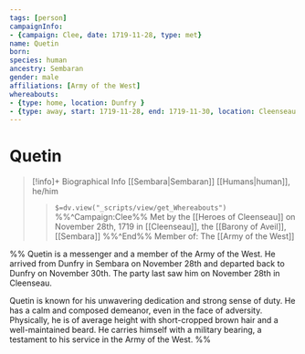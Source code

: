 ```yaml
---
tags: [person]
campaignInfo:
- {campaign: Clee, date: 1719-11-28, type: met}
name: Quetin
born:
species: human
ancestry: Sembaran
gender: male
affiliations: [Army of the West]
whereabouts:
- {type: home, location: Dunfry }
- {type: away, start: 1719-11-28, end: 1719-11-30, location: Cleenseau }
---
```

# Quetin
>[!info]+ Biographical Info
> [[Sembara|Sembaran]] [[Humans|human]], he/him
>> `$=dv.view("_scripts/view/get_Whereabouts")`
>> %%^Campaign:Clee%% Met by the [[Heroes of Cleenseau]] on November 28th, 1719 in [[Cleenseau]], the [[Barony of Aveil]], [[Sembara]] %%^End%%
>> Member of: The [[Army of the West]]

%% Quetin is a messenger and a member of the Army of the West. He arrived from Dunfry in Sembara on November 28th and departed back to Dunfry on November 30th. The party last saw him on November 28th in Cleenseau.

Quetin is known for his unwavering dedication and strong sense of duty. He has a calm and composed demeanor, even in the face of adversity. Physically, he is of average height with short-cropped brown hair and a well-maintained beard. He carries himself with a military bearing, a testament to his service in the Army of the West. %%
